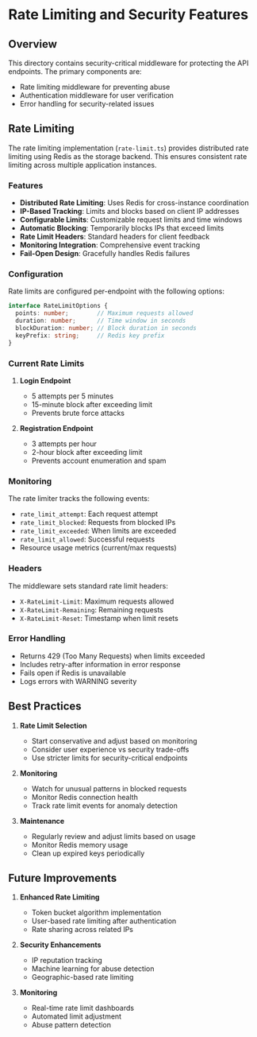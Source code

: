 # Rate Limiting and Security Features

## Overview

This directory contains security-critical middleware for protecting the API endpoints. The primary components are:

- Rate limiting middleware for preventing abuse
- Authentication middleware for user verification
- Error handling for security-related issues

## Rate Limiting

The rate limiting implementation (`rate-limit.ts`) provides distributed rate limiting using Redis as the storage backend. This ensures consistent rate limiting across multiple application instances.

### Features

- **Distributed Rate Limiting**: Uses Redis for cross-instance coordination
- **IP-Based Tracking**: Limits and blocks based on client IP addresses
- **Configurable Limits**: Customizable request limits and time windows
- **Automatic Blocking**: Temporarily blocks IPs that exceed limits
- **Rate Limit Headers**: Standard headers for client feedback
- **Monitoring Integration**: Comprehensive event tracking
- **Fail-Open Design**: Gracefully handles Redis failures

### Configuration

Rate limits are configured per-endpoint with the following options:

```typescript
interface RateLimitOptions {
  points: number;        // Maximum requests allowed
  duration: number;      // Time window in seconds
  blockDuration: number; // Block duration in seconds
  keyPrefix: string;     // Redis key prefix
}
```

### Current Rate Limits

1. **Login Endpoint**
   - 5 attempts per 5 minutes
   - 15-minute block after exceeding limit
   - Prevents brute force attacks

2. **Registration Endpoint**
   - 3 attempts per hour
   - 2-hour block after exceeding limit
   - Prevents account enumeration and spam

### Monitoring

The rate limiter tracks the following events:

- `rate_limit_attempt`: Each request attempt
- `rate_limit_blocked`: Requests from blocked IPs
- `rate_limit_exceeded`: When limits are exceeded
- `rate_limit_allowed`: Successful requests
- Resource usage metrics (current/max requests)

### Headers

The middleware sets standard rate limit headers:

- `X-RateLimit-Limit`: Maximum requests allowed
- `X-RateLimit-Remaining`: Remaining requests
- `X-RateLimit-Reset`: Timestamp when limit resets

### Error Handling

- Returns 429 (Too Many Requests) when limits exceeded
- Includes retry-after information in error response
- Fails open if Redis is unavailable
- Logs errors with WARNING severity

## Best Practices

1. **Rate Limit Selection**
   - Start conservative and adjust based on monitoring
   - Consider user experience vs security trade-offs
   - Use stricter limits for security-critical endpoints

2. **Monitoring**
   - Watch for unusual patterns in blocked requests
   - Monitor Redis connection health
   - Track rate limit events for anomaly detection

3. **Maintenance**
   - Regularly review and adjust limits based on usage
   - Monitor Redis memory usage
   - Clean up expired keys periodically

## Future Improvements

1. **Enhanced Rate Limiting**
   - Token bucket algorithm implementation
   - User-based rate limiting after authentication
   - Rate sharing across related IPs

2. **Security Enhancements**
   - IP reputation tracking
   - Machine learning for abuse detection
   - Geographic-based rate limiting

3. **Monitoring**
   - Real-time rate limit dashboards
   - Automated limit adjustment
   - Abuse pattern detection 